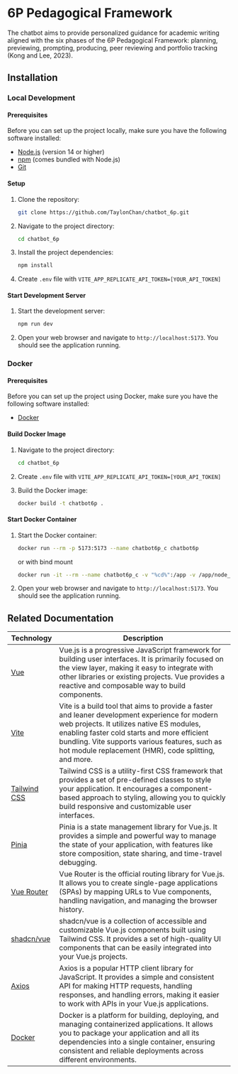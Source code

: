 # 6P Pedagogical Framework

The chatbot aims to provide personalized guidance for academic writing aligned with the six phases of the 6P Pedagogical Framework: planning, previewing, prompting, producing, peer reviewing and portfolio tracking (Kong and Lee, 2023).

## Installation

### Local Development

#### Prerequisites

Before you can set up the project locally, make sure you have the following software installed:

- [Node.js](https://nodejs.org/) (version 14 or higher)
- [npm](https://www.npmjs.com/) (comes bundled with Node.js)
- [Git](https://git-scm.com/)

#### Setup

1. Clone the repository:

   ```bash
   git clone https://github.com/TaylonChan/chatbot_6p.git
   ```

2. Navigate to the project directory:

   ```bash
   cd chatbot_6p
   ```

3. Install the project dependencies:

   ```bash
   npm install
   ```

4. Create `.env` file with `VITE_APP_REPLICATE_API_TOKEN=[YOUR_API_TOKEN]`

#### Start Development Server

1. Start the development server:

   ```bash
   npm run dev
   ```

2. Open your web browser and navigate to `http://localhost:5173`. You should see the application running.

### Docker

#### Prerequisites

Before you can set up the project using Docker, make sure you have the following software installed:

- [Docker](https://www.docker.com/)

#### Build Docker Image

1. Navigate to the project directory:

   ```bash
   cd chatbot_6p
   ```

2. Create `.env` file with `VITE_APP_REPLICATE_API_TOKEN=[YOUR_API_TOKEN]`

3. Build the Docker image:

   ```bash
   docker build -t chatbot6p .
   ```

#### Start Docker Container

1. Start the Docker container:

   ```bash
   docker run --rm -p 5173:5173 --name chatbot6p_c chatbot6p
   ```
   or with bind mount
   ```bash
   docker run -it --rm --name chatbot6p_c -v "%cd%":/app -v /app/node_modules -p 5173:5173 chatbot6p
   ```

2. Open your web browser and navigate to `http://localhost:5173`. You should see the application running.


## Related Documentation

| Technology | Description |
| --- | --- |
| [Vue](https://v3.vuejs.org/guide/introduction.html) | Vue.js is a progressive JavaScript framework for building user interfaces. It is primarily focused on the view layer, making it easy to integrate with other libraries or existing projects. Vue provides a reactive and composable way to build components. |
| [Vite](https://vitejs.dev/guide/) | Vite is a build tool that aims to provide a faster and leaner development experience for modern web projects. It utilizes native ES modules, enabling faster cold starts and more efficient bundling. Vite supports various features, such as hot module replacement (HMR), code splitting, and more. |
| [Tailwind CSS](https://tailwindcss.com/docs/installation) | Tailwind CSS is a utility-first CSS framework that provides a set of pre-defined classes to style your application. It encourages a component-based approach to styling, allowing you to quickly build responsive and customizable user interfaces. |
| [Pinia](https://pinia.vuejs.org/introduction.html) | Pinia is a state management library for Vue.js. It provides a simple and powerful way to manage the state of your application, with features like store composition, state sharing, and time-travel debugging. |
| [Vue Router](https://router.vuejs.org/guide/) | Vue Router is the official routing library for Vue.js. It allows you to create single-page applications (SPAs) by mapping URLs to Vue components, handling navigation, and managing the browser history. |
| [shadcn/vue](https://www.shadcn-vue.com/docs/introduction.html) | shadcn/vue is a collection of accessible and customizable Vue.js components built using Tailwind CSS. It provides a set of high-quality UI components that can be easily integrated into your Vue.js projects. |
| [Axios](https://axios-http.com/docs/intro) | Axios is a popular HTTP client library for JavaScript. It provides a simple and consistent API for making HTTP requests, handling responses, and handling errors, making it easier to work with APIs in your Vue.js applications. |
| [Docker](https://docs.docker.com/get-started/) | Docker is a platform for building, deploying, and managing containerized applications. It allows you to package your application and all its dependencies into a single container, ensuring consistent and reliable deployments across different environments. |